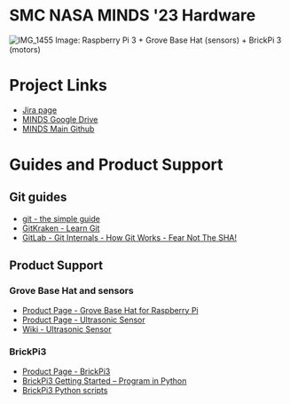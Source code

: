 # SMC NASA MINDS '23 Hardware
![IMG_1455](https://user-images.githubusercontent.com/19840760/223029579-d9f266bd-052d-4d73-a103-d1767800260f.jpeg)
Image: Raspberry Pi 3 + Grove Base Hat (sensors) + BrickPi 3 (motors)

# Project Links
- [Jira page](https://smc-nasa-minds-23.atlassian.net/jira/software/projects/HAR23/boards/2)
- [MINDS Google Drive](https://drive.google.com/drive/u/1/folders/1pNq6RhLDA_KuPdFa45Td-wuFhEjcUZTH)
- [MINDS Main Github](https://github.com/SMCMinds/SMC_Nasa_Minds_2023)

# Guides and Product Support
## Git guides
- [git - the simple guide](https://rogerdudler.github.io/git-guide/)
- [GitKraken - Learn Git](https://www.gitkraken.com/learn/git)
- [GitLab - Git Internals - How Git Works - Fear Not The SHA!](https://www.youtube.com/watch?v=P6jD966jzlk)

## Product Support
### Grove Base Hat and sensors
- [Product Page - Grove Base Hat for Raspberry Pi](https://wiki.seeedstudio.com/Grove_Base_Hat_for_Raspberry_Pi/)
- [Product Page - Ultrasonic Sensor](https://www.seeedstudio.com/Grove-Ultrasonic-Distance-Sensor.html)
- [Wiki - Ultrasonic Sensor](https://wiki.seeedstudio.com/Grove-Ultrasonic_Ranger/#play-with-raspberry-pi-with-grove-base-hat-for-raspberry-pi)


### BrickPi3
- [Product Page - BrickPi3](https://www.dexterindustries.com/site/?product=brickpi-advanced-for-raspberry-pi)
- [BrickPi3 Getting Started – Program in Python
](https://www.dexterindustries.com/BrickPi/brickpi3-getting-started-step-4-program-brickpi-robot/brickpi3-getting-started-program-python/)
- [BrickPi3 Python scripts](https://github.com/DexterInd/BrickPi3/tree/master/Software/Python)
